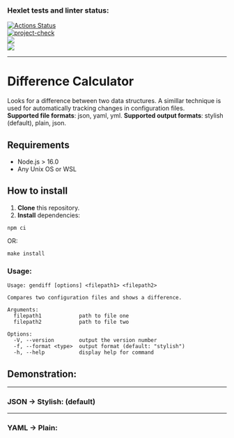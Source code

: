 ### Hexlet tests and linter status:
[![Actions Status](https://github.com/worldspawn-web/frontend-project-46/workflows/hexlet-check/badge.svg)](https://github.com/worldspawn-web/frontend-project-46/actions)
<br>
[![project-check](https://github.com/worldspawn-web/frontend-project-46/actions/workflows/project.check.yml/badge.svg)](https://github.com/worldspawn-web/frontend-project-46/actions/workflows/project.check.yml)
<br>
<a href="https://codeclimate.com/github/worldspawn-web/frontend-project-46/maintainability"><img src="https://api.codeclimate.com/v1/badges/598223ff374c0bd4e9ce/maintainability" /></a>
<br>
<a href="https://codeclimate.com/github/worldspawn-web/frontend-project-46/test_coverage"><img src="https://api.codeclimate.com/v1/badges/598223ff374c0bd4e9ce/test_coverage" /></a>
<hr>

# Difference Calculator
Looks for a difference between two data structures. A simillar technique is used for automatically tracking changes in configuration files.
<br>
**Supported file formats**: json, yaml, yml.
**Supported output formats**: stylish (default), plain, json.

## Requirements
- Node.js > 16.0
- Any Unix OS or WSL

## How to install
1. **Clone** this repository.
2. **Install** dependencies:
```
npm ci
```
OR:
```
make install
```

### Usage:
```
Usage: gendiff [options] <filepath1> <filepath2>

Compares two configuration files and shows a difference.

Arguments:
  filepath1            path to file one
  filepath2            path to file two

Options:
  -V, --version        output the version number
  -f, --format <type>  output format (default: "stylish")
  -h, --help           display help for command
```

## Demonstration:
<hr>

### JSON -> Stylish: (default)
<script async id="asciicast-7xE3EQMqwXaCkfttonWEaTTRw" src="https://asciinema.org/a/7xE3EQMqwXaCkfttonWEaTTRw.js"></script>
<hr>

### YAML -> Plain:
<script async id="asciicast-7xE3EQMqwXaCkfttonWEaTTRw" src="https://asciinema.org/a/7xE3EQMqwXaCkfttonWEaTTRw.js"></script>